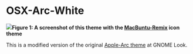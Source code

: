 # OSX-Arc-White
<img src="http://i.imgur.com/4g2v23q.png"></img><caption><b>Figure 1: A screenshot of this theme with the [MacBuntu-Remix](https://github.com/fusion809/MacBuntu-Remix) icon theme</b></caption>

This is a modified version of the original [Apple-Arc theme](https://www.gnome-look.org/p/1102848/) at GNOME Look.
